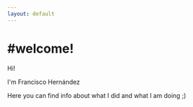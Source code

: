 ```yaml
---
layout: default
---
```

# #welcome!

Hi!

I'm Francisco Hernández

Here you can find info about what I did and what I am doing ;)
